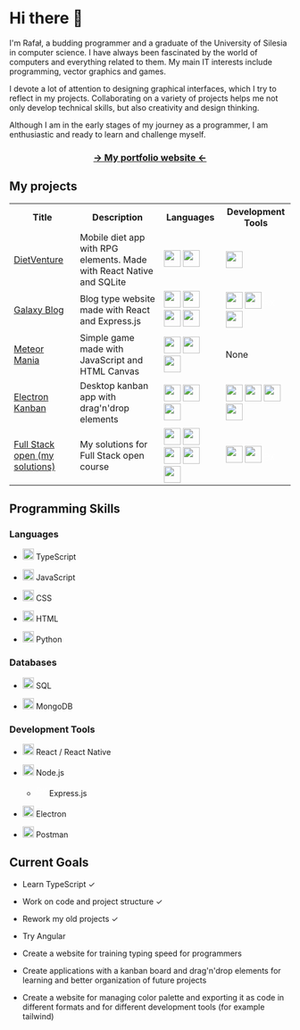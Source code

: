 # Hi there 👋

I'm Rafał, a budding programmer and a graduate of the University of Silesia in computer science. I have always been fascinated by the world of computers and everything related to them. My main IT interests include programming, vector graphics and games.

I devote a lot of attention to designing graphical interfaces, which I try to reflect in my projects. Collaborating on a variety of projects helps me not only develop technical skills, but also creativity and design thinking.

Although I am in the early stages of my journey as a programmer, I am enthusiastic and ready to learn and challenge myself.

<h3 align="center">
    <a href="https://portfolio-rho-three-40.vercel.app">-> My portfolio website <-</a>
</h3>

## My projects

<table>
    <tr>
        <th>Title</th>    
        <th>Description</th>    
        <th>Languages</th> 
        <th>Development Tools</th>
    </tr>
    <tr>
        <td>
            <a href="https://github.com/ravkaleta/dietventure-preview">
                DietVenture
            </a>     
        </td>   
        <td>Mobile diet app with RPG elements. Made with React Native and SQLite</td>       
        <td>
            <img src="https://cdn.jsdelivr.net/gh/devicons/devicon@latest/icons/javascript/javascript-original.svg" width=30 />
            <img src="https://cdn.jsdelivr.net/gh/devicons/devicon@latest/icons/sqlite/sqlite-original.svg" width=30>
        </td>
        <td>
            <img src="https://cdn.jsdelivr.net/gh/devicons/devicon@latest/icons/react/react-original.svg" width=30 />
        </td>
    </tr>
    <tr>
        <td>
            <a href="https://github.com/ravkaleta/galaxyblog">
                Galaxy Blog
            </a>
        </td>   
        <td>Blog type website made with React and Express.js</td>       
        <td>
            <img src="https://cdn.jsdelivr.net/gh/devicons/devicon@latest/icons/html5/html5-original.svg" width=30/>
            <img src="https://cdn.jsdelivr.net/gh/devicons/devicon@latest/icons/css3/css3-original.svg" width=30/>
            <img src="https://cdn.jsdelivr.net/gh/devicons/devicon@latest/icons/typescript/typescript-original.svg" width=30 />
            <img src="https://cdn.jsdelivr.net/gh/devicons/devicon@latest/icons/mongoose/mongoose-original-wordmark.svg" width=30>
        </td>
        <td>
            <img src="https://cdn.jsdelivr.net/gh/devicons/devicon@latest/icons/react/react-original.svg" width=30 />
            <img src="https://cdn.jsdelivr.net/gh/devicons/devicon@latest/icons/nodejs/nodejs-plain-wordmark.svg" width=30/>
            <svg viewBox="0 0 128 128" width=20 fill="white"><path d="M126.67 98.44c-4.56 1.16-7.38.05-9.91-3.75-5.68-8.51-11.95-16.63-18-24.9-.78-1.07-1.59-2.12-2.6-3.45C89 76 81.85 85.2 75.14 94.77c-2.4 3.42-4.92 4.91-9.4 3.7l26.92-36.13L67.6 29.71c4.31-.84 7.29-.41 9.93 3.45 5.83 8.52 12.26 16.63 18.67 25.21 6.45-8.55 12.8-16.67 18.8-25.11 2.41-3.42 5-4.72 9.33-3.46-3.28 4.35-6.49 8.63-9.72 12.88-4.36 5.73-8.64 11.53-13.16 17.14-1.61 2-1.35 3.3.09 5.19C109.9 76 118.16 87.1 126.67 98.44zM1.33 61.74c.72-3.61 1.2-7.29 2.2-10.83 6-21.43 30.6-30.34 47.5-17.06C60.93 41.64 63.39 52.62 62.9 65H7.1c-.84 22.21 15.15 35.62 35.53 28.78 7.15-2.4 11.36-8 13.47-15 1.07-3.51 2.84-4.06 6.14-3.06-1.69 8.76-5.52 16.08-13.52 20.66-12 6.86-29.13 4.64-38.14-4.89C5.26 85.89 3 78.92 2 71.39c-.15-1.2-.46-2.38-.7-3.57q.03-3.04.03-6.08zm5.87-1.49h50.43c-.33-16.06-10.33-27.47-24-27.57-15-.12-25.78 11.02-26.43 27.57z"></path></svg>
            <img src="https://cdn.jsdelivr.net/gh/devicons/devicon@latest/icons/mongodb/mongodb-original-wordmark.svg" width=30/>
        </td>
    </tr>
        <tr>
        <td>
            <a href="https://github.com/ravkaleta/meteormania">
                Meteor Mania
            </a>
        </td>   
        <td>Simple game made with JavaScript and HTML Canvas</td>       
        <td>
            <img src="https://cdn.jsdelivr.net/gh/devicons/devicon@latest/icons/html5/html5-original.svg" width=30/>
            <img src="https://cdn.jsdelivr.net/gh/devicons/devicon@latest/icons/css3/css3-original.svg" width=30/>
            <img src="https://cdn.jsdelivr.net/gh/devicons/devicon@latest/icons/javascript/javascript-original.svg" width=30 />
        </td>
        <td>
            None
        </td>
    </tr>
    <tr>
        <td>
            <a href="https://github.com/ravkaleta/electron-kanban">Electron Kanban</a>
        </td>
        <td>Desktop kanban app with drag'n'drop elements</td>       
        <td>
            <img src="https://cdn.jsdelivr.net/gh/devicons/devicon@latest/icons/html5/html5-original.svg" width=30/>
            <img src="https://cdn.jsdelivr.net/gh/devicons/devicon@latest/icons/css3/css3-original.svg" width=30/>
            <img src="https://cdn.jsdelivr.net/gh/devicons/devicon@latest/icons/typescript/typescript-original.svg" width=30 />
        </td>
        <td>
            <img src="https://cdn.jsdelivr.net/gh/devicons/devicon@latest/icons/electron/electron-original.svg" width=30/>
            <img src="https://cdn.jsdelivr.net/gh/devicons/devicon@latest/icons/react/react-original.svg" width=30 />
            <img src="https://cdn.jsdelivr.net/gh/devicons/devicon@latest/icons/nodejs/nodejs-plain-wordmark.svg" width=30/>
            <img src="https://cdn.jsdelivr.net/gh/devicons/devicon@latest/icons/tailwindcss/tailwindcss-original.svg" width=30/>
        </td>
    </tr>
    <tr>
        <td>
            <a href="https://github.com/ravkaleta/fullstackopen">
                Full Stack open (my solutions)
            </a>
        </td>   
        <td>My solutions for Full Stack open course</td>       
        <td>
            <img src="https://cdn.jsdelivr.net/gh/devicons/devicon@latest/icons/html5/html5-original.svg" width=30/>
            <img src="https://cdn.jsdelivr.net/gh/devicons/devicon@latest/icons/css3/css3-original.svg" width=30/>
            <img src="https://cdn.jsdelivr.net/gh/devicons/devicon@latest/icons/javascript/javascript-original.svg" width=30 />
            <img src="https://cdn.jsdelivr.net/gh/devicons/devicon@latest/icons/typescript/typescript-original.svg" width=30 />
            <img src="https://cdn.jsdelivr.net/gh/devicons/devicon@latest/icons/mongodb/mongodb-original.svg" width=30/>
        </td>
        <td>
            <img src="https://cdn.jsdelivr.net/gh/devicons/devicon@latest/icons/react/react-original.svg" width=30 />
            <img src="https://cdn.jsdelivr.net/gh/devicons/devicon@latest/icons/nodejs/nodejs-plain-wordmark.svg" width=30/>
            <svg viewBox="0 0 128 128" width=20 fill="white"><path d="M126.67 98.44c-4.56 1.16-7.38.05-9.91-3.75-5.68-8.51-11.95-16.63-18-24.9-.78-1.07-1.59-2.12-2.6-3.45C89 76 81.85 85.2 75.14 94.77c-2.4 3.42-4.92 4.91-9.4 3.7l26.92-36.13L67.6 29.71c4.31-.84 7.29-.41 9.93 3.45 5.83 8.52 12.26 16.63 18.67 25.21 6.45-8.55 12.8-16.67 18.8-25.11 2.41-3.42 5-4.72 9.33-3.46-3.28 4.35-6.49 8.63-9.72 12.88-4.36 5.73-8.64 11.53-13.16 17.14-1.61 2-1.35 3.3.09 5.19C109.9 76 118.16 87.1 126.67 98.44zM1.33 61.74c.72-3.61 1.2-7.29 2.2-10.83 6-21.43 30.6-30.34 47.5-17.06C60.93 41.64 63.39 52.62 62.9 65H7.1c-.84 22.21 15.15 35.62 35.53 28.78 7.15-2.4 11.36-8 13.47-15 1.07-3.51 2.84-4.06 6.14-3.06-1.69 8.76-5.52 16.08-13.52 20.66-12 6.86-29.13 4.64-38.14-4.89C5.26 85.89 3 78.92 2 71.39c-.15-1.2-.46-2.38-.7-3.57q.03-3.04.03-6.08zm5.87-1.49h50.43c-.33-16.06-10.33-27.47-24-27.57-15-.12-25.78 11.02-26.43 27.57z"></path></svg>
        </td>
    </tr>
</table>

## Programming Skills

### Languages

- <img src="https://cdn.jsdelivr.net/gh/devicons/devicon@latest/icons/typescript/typescript-original.svg" width=20 /> TypeScript

- <img src="https://cdn.jsdelivr.net/gh/devicons/devicon@latest/icons/javascript/javascript-original.svg" width=20 /> JavaScript

- <img src="https://cdn.jsdelivr.net/gh/devicons/devicon@latest/icons/css3/css3-original.svg" width=20/> CSS

- <img src="https://cdn.jsdelivr.net/gh/devicons/devicon@latest/icons/html5/html5-original.svg" width=20/> HTML

- <img src="https://cdn.jsdelivr.net/gh/devicons/devicon@latest/icons/python/python-original.svg" width=20/> Python

### Databases

- <img src="https://cdn.jsdelivr.net/gh/devicons/devicon@latest/icons/sqldeveloper/sqldeveloper-original.svg" width=20> SQL

- <img src="https://cdn.jsdelivr.net/gh/devicons/devicon@latest/icons/mongodb/mongodb-original.svg" width=20/> MongoDB

### Development Tools

- <img src="https://cdn.jsdelivr.net/gh/devicons/devicon@latest/icons/react/react-original.svg" width=20 /> React / React Native

- <img src="https://cdn.jsdelivr.net/gh/devicons/devicon@latest/icons/nodejs/nodejs-plain-wordmark.svg" width=20/> Node.js

  - <svg viewBox="0 0 128 128" width=20 fill="white">
        <path d="M126.67 98.44c-4.56 1.16-7.38.05-9.91-3.75-5.68-8.51-11.95-16.63-18-24.9-.78-1.07-1.59-2.12-2.6-3.45C89 76 81.85 85.2 75.14 94.77c-2.4 3.42-4.92 4.91-9.4 3.7l26.92-36.13L67.6 29.71c4.31-.84 7.29-.41 9.93 3.45 5.83 8.52 12.26 16.63 18.67 25.21 6.45-8.55 12.8-16.67 18.8-25.11 2.41-3.42 5-4.72 9.33-3.46-3.28 4.35-6.49 8.63-9.72 12.88-4.36 5.73-8.64 11.53-13.16 17.14-1.61 2-1.35 3.3.09 5.19C109.9 76 118.16 87.1 126.67 98.44zM1.33 61.74c.72-3.61 1.2-7.29 2.2-10.83 6-21.43 30.6-30.34 47.5-17.06C60.93 41.64 63.39 52.62 62.9 65H7.1c-.84 22.21 15.15 35.62 35.53 28.78 7.15-2.4 11.36-8 13.47-15 1.07-3.51 2.84-4.06 6.14-3.06-1.69 8.76-5.52 16.08-13.52 20.66-12 6.86-29.13 4.64-38.14-4.89C5.26 85.89 3 78.92 2 71.39c-.15-1.2-.46-2.38-.7-3.57q.03-3.04.03-6.08zm5.87-1.49h50.43c-.33-16.06-10.33-27.47-24-27.57-15-.12-25.78 11.02-26.43 27.57z"></path>
    </svg>
      Express.js

- <img src="https://cdn.jsdelivr.net/gh/devicons/devicon@latest/icons/electron/electron-original.svg" width=20/> Electron

- <img src="https://cdn.jsdelivr.net/gh/devicons/devicon@latest/icons/postman/postman-original.svg" width=20/> Postman

## Current Goals

- Learn TypeScript ✓

- Work on code and project structure ✓

- Rework my old projects ✓

- Try Angular

- Create a website for training typing speed for programmers

- Create applications with a kanban board and drag'n'drop elements for learning and better organization of future projects

- Create a website for managing color palette and exporting it as code in different formats and for different development tools (for example tailwind)
